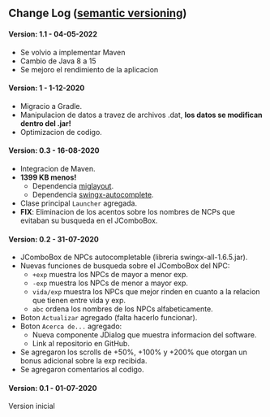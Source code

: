 ## Change Log ([semantic versioning](https://semver.org/))

#### Version: 1.1 - 04-05-2022
- Se volvio a implementar Maven
- Cambio de Java 8 a 15
- Se mejoro el rendimiento de la aplicacion

#### Version: 1 - 1-12-2020
- Migracio a Gradle.
- Manipulacion de datos a travez de archivos .dat, **los datos se modifican dentro del .jar!**
- Optimizacion de codigo.

#### Version: 0.3 - 16-08-2020

- Integracion de Maven.
- **1399 KB menos!**
  - Dependencia [miglayout](https://search.maven.org/artifact/com.miglayout/miglayout/3.7.4/jar).
  - Dependencia [swingx-autocomplete](https://search.maven.org/artifact/org.swinglabs.swingx/swingx-autocomplete/1.6.5-1/jar).
- Clase principal `Launcher` agregada.
- **FIX**: Eliminacion de los acentos sobre los nombres de NCPs que evitaban su busqueda en el JComboBox.

#### Version: 0.2 - 31-07-2020 

- JComboBox de NPCs autocompletable (libreria swingx-all-1.6.5.jar).
- Nuevas funciones de busqueda sobre el JComboBox del NPC:
  - `+exp` muestra los NPCs de mayor a menor exp.
  - `-exp` muestra los NPCs de menor a mayor exp.
  - `vida/exp` muestra los NPCs que mejor rinden en cuanto a la relacion que tienen entre vida y exp.
  - `abc` ordena los nombres de los NPCs alfabeticamente.
- Boton `Actualizar` agregado (falta hacerlo funcionar).
- Boton `Acerca de...` agregado:
  - Nueva componente JDialog que muestra informacion del software.
  - Link al repositorio en GitHub.
- Se agregaron los scrolls de +50%, +100% y +200% que otorgan un bonus adicional sobre la exp recibida.
- Se agregaron comentarios al codigo.

#### Version: 0.1 - 01-07-2020

Version inicial
